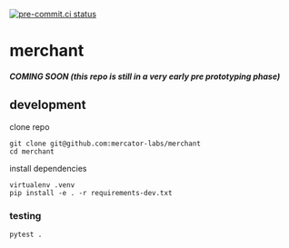 [![pre-commit.ci status](https://results.pre-commit.ci/badge/github/mercator-labs/merchant/main.svg)](https://results.pre-commit.ci/latest/github/mercator-labs/merchant/main)

# merchant                            

##### COMING SOON (this repo is still in a very early pre prototyping phase)

## development

clone repo

```
git clone git@github.com:mercator-labs/merchant
cd merchant
```

install dependencies

```
virtualenv .venv
pip install -e . -r requirements-dev.txt
```

### testing

```
pytest .
```

